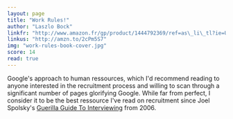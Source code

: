 ```yaml
---
layout: page
title: "Work Rules!"
author: "Laszlo Bock"
linkfr: "http://www.amazon.fr/gp/product/1444792369/ref=as\_li\_tl?ie=UTF8&camp=1642&creative=6746&creativeASIN=1444792369&linkCode=as2&tag=mg092-21"
linkus: "http://amzn.to/2cPm5S7" 
img: "work-rules-book-cover.jpg"
score: 14
read: true
---
```


Google's approach to human ressources, which I'd recommend reading to anyone interested in the recruitment process and willing to scan through a significant number of pages glorifying Google. While far from perfect, I consider it to be the best ressource I've read on recruitment since Joel Spolsky's [Guerilla Guide To Interviewing][1] from 2006.

[1]:	http://joelonsoftware.com/articles/GuerrillaInterviewing3.html